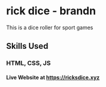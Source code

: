 # rick dice - brandn

This is a dice roller for sport games


## Skills Used

### HTML, CSS, JS

#### Live Website at https://ricksdice.xyz
